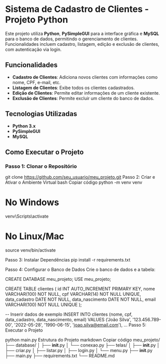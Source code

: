 # Sistema de Cadastro de Clientes - Projeto Python

Este projeto utiliza **Python**, **PySimpleGUI** para a interface gráfica e **MySQL** para o banco de dados, permitindo o gerenciamento de clientes. Funcionalidades incluem cadastro, listagem, edição e exclusão de clientes, com autenticação via login.

## Funcionalidades

- **Cadastro de Clientes**: Adiciona novos clientes com informações como nome, CPF, e-mail, etc.
- **Listagem de Clientes**: Exibe todos os clientes cadastrados.
- **Edição de Clientes**: Permite editar informações de um cliente existente.
- **Exclusão de Clientes**: Permite excluir um cliente do banco de dados.

## Tecnologias Utilizadas

- **Python 3.x**
- **PySimpleGUI**
- **MySQL**

## Como Executar o Projeto

### Passo 1: Clonar o Repositório


git clone https://github.com/seu_usuario/meu_projeto.git
Passo 2: Criar e Ativar o Ambiente Virtual
bash
Copiar código
python -m venv venv
# No Windows
venv\Scripts\activate
# No Linux/Mac
source venv/bin/activate


Passo 3: Instalar Dependências
pip install -r requirements.txt


Passo 4: Configurar o Banco de Dados
Crie o banco de dados e a tabela:


CREATE DATABASE meu_projeto;
USE meu_projeto;

CREATE TABLE clientes (
    id INT AUTO_INCREMENT PRIMARY KEY,
    nome VARCHAR(100) NOT NULL,
    cpf VARCHAR(14) NOT NULL UNIQUE,
    data_cadastro DATE NOT NULL,
    data_nascimento DATE NOT NULL,
    email VARCHAR(100) NOT NULL UNIQUE
);

-- Inserir dados de exemplo
INSERT INTO clientes (nome, cpf, data_cadastro, data_nascimento, email) VALUES
('João Silva', '123.456.789-00', '2022-05-28', '1990-06-15', 'joao.silva@email.com'),
...
Passo 5: Executar o Projeto

python main.py
Estrutura do Projeto
markdown
Copiar código
meu_projeto/
├── database/
│   ├── __init__.py
│   └── conexao.py
├── telas/
│   ├── __init__.py
│   ├── criar.py
│   ├── listar.py
│   ├── login.py
│   └── menu.py
├── __init__.py
├── main.py
├── requirements.txt
└── README.md
